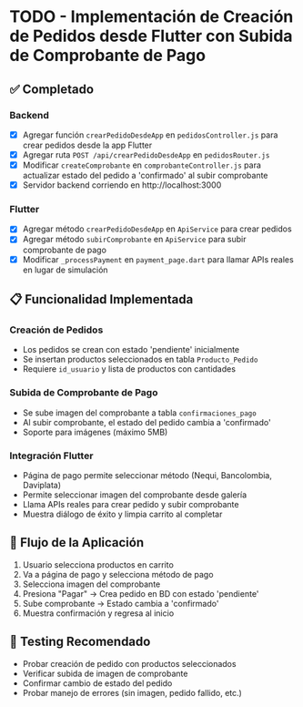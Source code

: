 # TODO - Implementación de Creación de Pedidos desde Flutter con Subida de Comprobante de Pago

## ✅ Completado

### Backend
- [x] Agregar función `crearPedidoDesdeApp` en `pedidosController.js` para crear pedidos desde la app Flutter
- [x] Agregar ruta `POST /api/crearPedidoDesdeApp` en `pedidosRouter.js`
- [x] Modificar `createComprobante` en `comprobanteController.js` para actualizar estado del pedido a 'confirmado' al subir comprobante
- [x] Servidor backend corriendo en http://localhost:3000

### Flutter
- [x] Agregar método `crearPedidoDesdeApp` en `ApiService` para crear pedidos
- [x] Agregar método `subirComprobante` en `ApiService` para subir comprobante de pago
- [x] Modificar `_processPayment` en `payment_page.dart` para llamar APIs reales en lugar de simulación

## 📋 Funcionalidad Implementada

### Creación de Pedidos
- Los pedidos se crean con estado 'pendiente' inicialmente
- Se insertan productos seleccionados en tabla `Producto_Pedido`
- Requiere `id_usuario` y lista de productos con cantidades

### Subida de Comprobante de Pago
- Se sube imagen del comprobante a tabla `confirmaciones_pago`
- Al subir comprobante, el estado del pedido cambia a 'confirmado'
- Soporte para imágenes (máximo 5MB)

### Integración Flutter
- Página de pago permite seleccionar método (Nequi, Bancolombia, Daviplata)
- Permite seleccionar imagen del comprobante desde galería
- Llama APIs reales para crear pedido y subir comprobante
- Muestra diálogo de éxito y limpia carrito al completar

## 🔄 Flujo de la Aplicación
1. Usuario selecciona productos en carrito
2. Va a página de pago y selecciona método de pago
3. Selecciona imagen del comprobante
4. Presiona "Pagar" → Crea pedido en BD con estado 'pendiente'
5. Sube comprobante → Estado cambia a 'confirmado'
6. Muestra confirmación y regresa al inicio

## 🧪 Testing Recomendado
- Probar creación de pedido con productos seleccionados
- Verificar subida de imagen de comprobante
- Confirmar cambio de estado del pedido
- Probar manejo de errores (sin imagen, pedido fallido, etc.)
